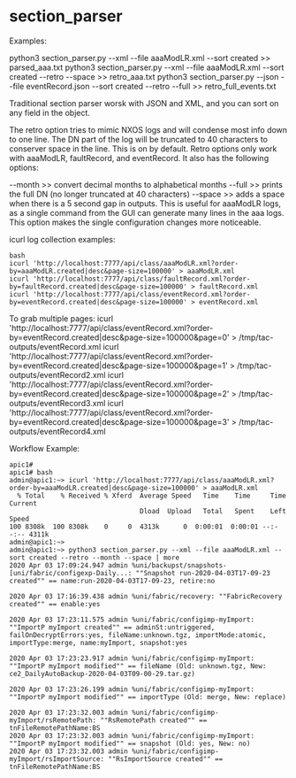 # section_parser

Examples:


python3 section_parser.py --xml --file aaaModLR.xml --sort created >> parsed_aaa.txt
python3 section_parser.py --xml --file aaaModLR.xml --sort created --retro --space  >> retro_aaa.txt
python3 section_parser.py --json --file eventRecord.json --sort created --retro --full >> retro_full_events.txt


Traditional section parser worsk with JSON and XML, and you can sort on any field in the object.

The retro option tries to mimic NXOS logs and will condense most info down to one line. The DN part of the log
will be truncated to 40 characters to conserver space in the line.  This is on by default. Retro options
only work with aaaModLR, faultRecord, and eventRecord.  It also has the following options:

--month  >> convert decimal months to alphabetical months
--full   >> prints the full DN (no longer truncated at 40 characters)
--space  >> adds a space when there is a 5 second gap in outputs. This is useful for aaaModLR logs,
            as a single command from the GUI can generate many lines in the aaa logs.  This option
            makes the single configuration changes more noticeable.


icurl log collection examples:

    bash
    icurl 'http://localhost:7777/api/class/aaaModLR.xml?order-by=aaaModLR.created|desc&page-size=100000' > aaaModLR.xml
    icurl 'http://localhost:7777/api/class/faultRecord.xml?order-by=faultRecord.created|desc&page-size=100000' > faultRecord.xml
    icurl 'http://localhost:7777/api/class/eventRecord.xml?order-by=eventRecord.created|desc&page-size=100000' > eventRecord.xml 

    
To grab multiple pages:
    icurl 'http://localhost:7777/api/class/eventRecord.xml?order-by=eventRecord.created|desc&page-size=100000&page=0' > /tmp/tac-outputs/eventRecord.xml
    icurl 'http://localhost:7777/api/class/eventRecord.xml?order-by=eventRecord.created|desc&page-size=100000&page=1' > /tmp/tac-outputs/eventRecord2.xml
    icurl 'http://localhost:7777/api/class/eventRecord.xml?order-by=eventRecord.created|desc&page-size=100000&page=2' > /tmp/tac-outputs/eventRecord3.xml
    icurl 'http://localhost:7777/api/class/eventRecord.xml?order-by=eventRecord.created|desc&page-size=100000&page=3' > /tmp/tac-outputs/eventRecord4.xml


Workflow Example:

	apic1#
	apic1# bash
	admin@apic1:~> icurl 'http://localhost:7777/api/class/aaaModLR.xml?order-by=aaaModLR.created|desc&page-size=100000' > aaaModLR.xml
	  % Total    % Received % Xferd  Average Speed   Time    Time     Time  Current
									 Dload  Upload   Total   Spent    Left  Speed
	100 8308k  100 8308k    0     0  4313k      0  0:00:01  0:00:01 --:--:-- 4311k
	admin@apic1:~>
	admin@apic1:~> python3 section_parser.py --xml --file aaaModLR.xml --sort created --retro --month --space | more
	2020 Apr 03 17:09:24.947 admin %uni/backupst/snapshots-[uni/fabric/configexp-Daily...: ""Snapshot run-2020-04-03T17-09-23 created"" == name:run-2020-04-03T17-09-23, retire:no

	2020 Apr 03 17:16:39.438 admin %uni/fabric/recovery: ""FabricRecovery created"" == enable:yes

	2020 Apr 03 17:23:11.575 admin %uni/fabric/configimp-myImport: ""ImportP myImport created"" == adminSt:untriggered, failOnDecryptErrors:yes, fileName:unknown.tgz, importMode:atomic, importType:merge, name:myImport, snapshot:yes

	2020 Apr 03 17:23:23.917 admin %uni/fabric/configimp-myImport: ""ImportP myImport modified"" == fileName (Old: unknown.tgz, New: ce2_DailyAutoBackup-2020-04-03T09-00-29.tar.gz)

	2020 Apr 03 17:23:26.199 admin %uni/fabric/configimp-myImport: ""ImportP myImport modified"" == importType (Old: merge, New: replace)

	2020 Apr 03 17:23:32.003 admin %uni/fabric/configimp-myImport/rsRemotePath: ""RsRemotePath created"" == tnFileRemotePathName:BS
	2020 Apr 03 17:23:32.003 admin %uni/fabric/configimp-myImport: ""ImportP myImport modified"" == snapshot (Old: yes, New: no)
	2020 Apr 03 17:23:32.003 admin %uni/fabric/configimp-myImport/rsImportSource: ""RsImportSource created"" == tnFileRemotePathName:BS